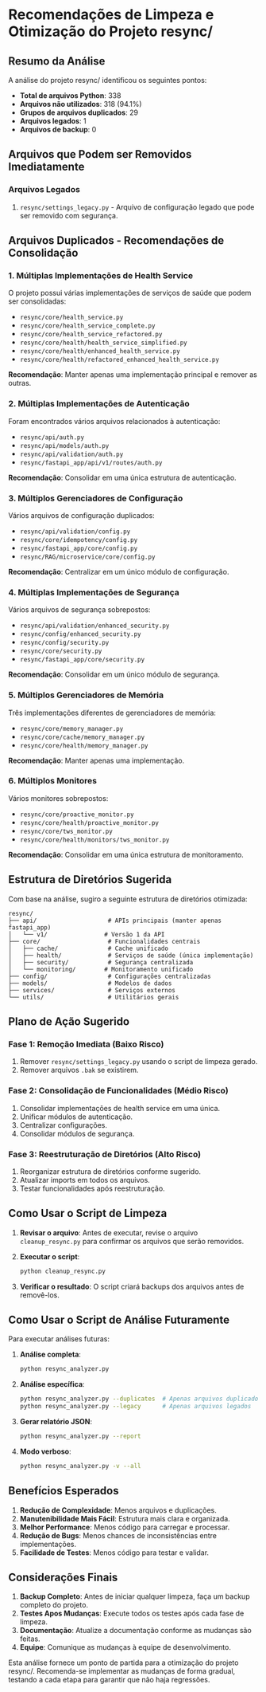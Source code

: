 # Recomendações de Limpeza e Otimização do Projeto resync/

## Resumo da Análise

A análise do projeto resync/ identificou os seguintes pontos:

- **Total de arquivos Python**: 338
- **Arquivos não utilizados**: 318 (94.1%)
- **Grupos de arquivos duplicados**: 29
- **Arquivos legados**: 1
- **Arquivos de backup**: 0

## Arquivos que Podem ser Removidos Imediatamente

### Arquivos Legados
1. `resync/settings_legacy.py` - Arquivo de configuração legado que pode ser removido com segurança.

## Arquivos Duplicados - Recomendações de Consolidação

### 1. Múltiplas Implementações de Health Service
O projeto possui várias implementações de serviços de saúde que podem ser consolidadas:

- `resync/core/health_service.py`
- `resync/core/health_service_complete.py`
- `resync/core/health_service_refactored.py`
- `resync/core/health/health_service_simplified.py`
- `resync/core/health/enhanced_health_service.py`
- `resync/core/health/refactored_enhanced_health_service.py`

**Recomendação**: Manter apenas uma implementação principal e remover as outras.

### 2. Múltiplas Implementações de Autenticação
Foram encontrados vários arquivos relacionados à autenticação:

- `resync/api/auth.py`
- `resync/api/models/auth.py`
- `resync/api/validation/auth.py`
- `resync/fastapi_app/api/v1/routes/auth.py`

**Recomendação**: Consolidar em uma única estrutura de autenticação.

### 3. Múltiplos Gerenciadores de Configuração
Vários arquivos de configuração duplicados:

- `resync/api/validation/config.py`
- `resync/core/idempotency/config.py`
- `resync/fastapi_app/core/config.py`
- `resync/RAG/microservice/core/config.py`

**Recomendação**: Centralizar em um único módulo de configuração.

### 4. Múltiplas Implementações de Segurança
Vários arquivos de segurança sobrepostos:

- `resync/api/validation/enhanced_security.py`
- `resync/config/enhanced_security.py`
- `resync/config/security.py`
- `resync/core/security.py`
- `resync/fastapi_app/core/security.py`

**Recomendação**: Consolidar em um único módulo de segurança.

### 5. Múltiplos Gerenciadores de Memória
Três implementações diferentes de gerenciadores de memória:

- `resync/core/memory_manager.py`
- `resync/core/cache/memory_manager.py`
- `resync/core/health/memory_manager.py`

**Recomendação**: Manter apenas uma implementação.

### 6. Múltiplos Monitores
Vários monitores sobrepostos:

- `resync/core/proactive_monitor.py`
- `resync/core/health/proactive_monitor.py`
- `resync/core/tws_monitor.py`
- `resync/core/health/monitors/tws_monitor.py`

**Recomendação**: Consolidar em uma única estrutura de monitoramento.

## Estrutura de Diretórios Sugerida

Com base na análise, sugiro a seguinte estrutura de diretórios otimizada:

```
resync/
├── api/                    # APIs principais (manter apenas fastapi_app)
│   └── v1/                # Versão 1 da API
├── core/                   # Funcionalidades centrais
│   ├── cache/              # Cache unificado
│   ├── health/             # Serviços de saúde (única implementação)
│   ├── security/           # Segurança centralizada
│   └── monitoring/        # Monitoramento unificado
├── config/                 # Configurações centralizadas
├── models/                 # Modelos de dados
├── services/               # Serviços externos
└── utils/                  # Utilitários gerais
```

## Plano de Ação Sugerido

### Fase 1: Remoção Imediata (Baixo Risco)
1. Remover `resync/settings_legacy.py` usando o script de limpeza gerado.
2. Remover arquivos `.bak` se existirem.

### Fase 2: Consolidação de Funcionalidades (Médio Risco)
1. Consolidar implementações de health service em uma única.
2. Unificar módulos de autenticação.
3. Centralizar configurações.
4. Consolidar módulos de segurança.

### Fase 3: Reestruturação de Diretórios (Alto Risco)
1. Reorganizar estrutura de diretórios conforme sugerido.
2. Atualizar imports em todos os arquivos.
3. Testar funcionalidades após reestruturação.

## Como Usar o Script de Limpeza

1. **Revisar o arquivo**: Antes de executar, revise o arquivo `cleanup_resync.py` para confirmar os arquivos que serão removidos.

2. **Executar o script**:
   ```bash
   python cleanup_resync.py
   ```

3. **Verificar o resultado**: O script criará backups dos arquivos antes de removê-los.

## Como Usar o Script de Análise Futuramente

Para executar análises futuras:

1. **Análise completa**:
   ```bash
   python resync_analyzer.py
   ```

2. **Análise específica**:
   ```bash
   python resync_analyzer.py --duplicates  # Apenas arquivos duplicados
   python resync_analyzer.py --legacy      # Apenas arquivos legados
   ```

3. **Gerar relatório JSON**:
   ```bash
   python resync_analyzer.py --report
   ```

4. **Modo verboso**:
   ```bash
   python resync_analyzer.py -v --all
   ```

## Benefícios Esperados

1. **Redução de Complexidade**: Menos arquivos e duplicações.
2. **Manutenibilidade Mais Fácil**: Estrutura mais clara e organizada.
3. **Melhor Performance**: Menos código para carregar e processar.
4. **Redução de Bugs**: Menos chances de inconsistências entre implementações.
5. **Facilidade de Testes**: Menos código para testar e validar.

## Considerações Finais

1. **Backup Completo**: Antes de iniciar qualquer limpeza, faça um backup completo do projeto.
2. **Testes Apos Mudanças**: Execute todos os testes após cada fase de limpeza.
3. **Documentação**: Atualize a documentação conforme as mudanças são feitas.
4. **Equipe**: Comunique as mudanças à equipe de desenvolvimento.

Esta análise fornece um ponto de partida para a otimização do projeto resync/. Recomenda-se implementar as mudanças de forma gradual, testando a cada etapa para garantir que não haja regressões.

